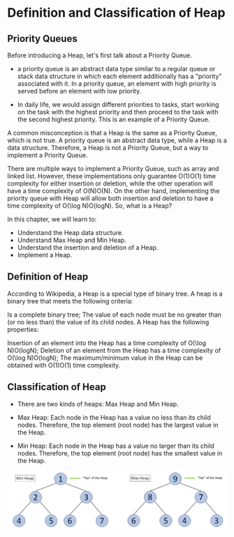 # Definition and Classification of Heap

## Priority Queues
Before introducing a Heap, let's first talk about a Priority Queue.

* a priority queue is an abstract data type similar to a regular queue or stack data structure in which each element additionally has a "priority" associated with it. In a priority queue, an element with high priority is served before an element with low priority.

* In daily life, we would assign different priorities to tasks, start working on the task with the highest priority and then proceed to the task with the second highest priority. This is an example of a Priority Queue.

A common misconception is that a Heap is the same as a Priority Queue, which is not true. A priority queue is an abstract data type, while a Heap is a data structure. Therefore, a Heap is not a Priority Queue, but a way to implement a Priority Queue.

There are multiple ways to implement a Priority Queue, such as array and linked list. 
However, these implementations only guarantee O(1)O(1) time complexity for either insertion or deletion, while the other operation will have a time complexity of O(N)O(N). On the other hand, implementing the priority queue with Heap will allow both insertion and deletion to have a time complexity of O(\log N)O(logN). So, what is a Heap?

In this chapter, we will learn to:

* Understand the Heap data structure.
* Understand Max Heap and Min Heap.
* Understand the insertion and deletion of a Heap.
* Implement a Heap.


## Definition of Heap
According to Wikipedia, a Heap is a special type of binary tree. A heap is a binary tree that meets the following criteria:

Is a complete binary tree;
The value of each node must be no greater than (or no less than) the value of its child nodes.
A Heap has the following properties:

Insertion of an element into the Heap has a time complexity of O(\log N)O(logN);
Deletion of an element from the Heap has a time complexity of O(\log N)O(logN);
The maximum/minimum value in the Heap can be obtained with O(1)O(1) time complexity.


## Classification of Heap
* There are two kinds of heaps: Max Heap and Min Heap.

* Max Heap: Each node in the Heap has a value no less than its child nodes. Therefore, the top element (root node) has the largest value in the Heap.

* Min Heap: Each node in the Heap has a value no larger than its child nodes. Therefore, the top element (root node) has the smallest value in the Heap.
  
![Min Heap/ Max Heap](../../Images/1_1_min_max_heap_diagram_new.png)
